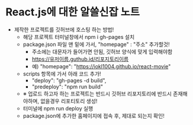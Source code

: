 # React.js에 대한 알쓸신잡 노트
* 제작한 프로젝트를 깃허브에 호스팅 하는 방법!
  * 해당 프로젝트 터미널창에서 npm i gh-pages 설치
  * package.json 파일 맨 밑에 가서, "homepage" : "주소" 추가할것!
    * 주소에는 대문자가 들어가면 안됨, 깃허브 양식에 맞게 입력해야함
    * https://유저이름.guthub.id/리포지토리이름
    * 예) "homepage": "https://iokl1004.github.io/react-movie"
  * scripts 항목에 가서 아래 코드 추가!
    * "deploy": "gh-pages -d build",
    * "predeploy": "npm run build"
  * ※ 업로드 하고자 하는 프로젝트는 반드시 깃허브 리포지토리에 반드시 존재해야하며, 없을경우 리포티토리 생성!
  * 터미널에 npm run deploy 실행
  * package.json에 추가한 홈페이지에 접속 후, 제대로 되는지 확인!
